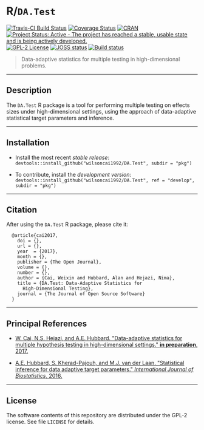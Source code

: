 # R/`DA.Test`

[![Travis-CI Build Status](https://travis-ci.org/wilsoncai1992/DA.Test.svg?branch=master)](https://travis-ci.org/wilsoncai1992/DA.Test?branch=master)
[![Coverage Status](https://coveralls.io/repos/github/wilsoncai1992/DA.Test/badge.svg?branch=master)](https://coveralls.io/github/wilsoncai1992/DA.Test?branch=master)
[![CRAN](http://www.r-pkg.org/badges/version/DA.Test)](http://www.r-pkg.org/pkg/DA.Test)
[![Project Status: Active - The project has reached a stable, usable state and is being actively developed.](http://www.repostatus.org/badges/latest/active.svg)](http://www.repostatus.org/#active)
[![GPL-2 License](http://img.shields.io/:license-gpl2-blue.svg)](http://www.gnu.org/licenses/gpl-2.0.html)
[![JOSS status](http://joss.theoj.org/papers/7618d7d14ac77f6f502df3f9eac5917d/status.svg)](http://joss.theoj.org/papers/7618d7d14ac77f6f502df3f9eac5917d)
[![Build status](https://ci.appveyor.com/api/projects/status/10uqx525cg3t1omh?svg=true)](https://ci.appveyor.com/project/wilsoncai1992/data-adapt-multi-test)


> Data-adaptive statistics for multiple testing in high-dimensional problems.

---

## Description

The `DA.Test` R package is a tool for performing multiple testing
on effects sizes under high-dimensional settings, using the approach of
data-adaptive statistical target parameters and inference.

---

## Installation

* Install the most recent _stable release_:
  `devtools::install_github("wilsoncai1992/DA.Test", subdir = "pkg")`

* To contribute, install the _development version_:
  `devtools::install_github("wilsoncai1992/DA.Test", ref = "develop", subdir = "pkg")`

---

## Citation

After using the `DA.Test` R package, please cite it:

      @article{cai2017,
        doi = {},
        url = {},
        year  = {2017},
        month = {},
        publisher = {The Open Journal},
        volume = {},
        number = {},
        author = {Cai, Weixin and Hubbard, Alan and Hejazi, Nima},
        title = {DA.Test: Data-Adaptive Statistics for
          High-Dimensional Testing},
        journal = {The Journal of Open Source Software}
      }

---

## Principal References

* [W. Cai, N.S. Hejazi, and A.E. Hubbard. "Data-adaptive statistics for multiple
    hypothesis testing in high-dimensional settings." __in preparation__,
    2017.]()

* [A.E. Hubbard, S. Kherad-Pajouh, and M.J. van der Laan. "Statistical inference
    for data adaptive target parameters." _International Journal of
    Biostatistics_, 2016.](https://www.ncbi.nlm.nih.gov/pubmed/27227715)

---

## License

The software contents of this repository are distributed under the GPL-2
license. See file `LICENSE` for details.
